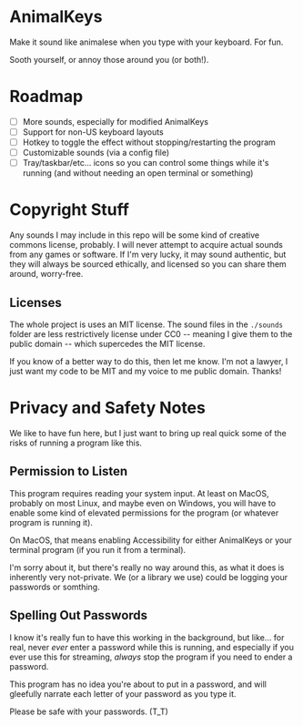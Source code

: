 # AnimalKeys

Make it sound like animalese when you type with your keyboard. For fun.

Sooth yourself, or annoy those around you (or both!).

# Roadmap

- [ ] More sounds, especially for modified AnimalKeys
- [ ] Support for non-US keyboard layouts
- [ ] Hotkey to toggle the effect without stopping/restarting the program
- [ ] Customizable sounds (via a config file)
- [ ] Tray/taskbar/etc... icons so you can control some things while it's running (and without needing an open terminal or something)

# Copyright Stuff

Any sounds I may include in this repo will be some kind of creative commons license, probably. I will never attempt to acquire actual sounds from any games or software. If I'm very lucky, it may sound authentic, but they will always be sourced ethically, and licensed so you can share them around, worry-free.

## Licenses

The whole project is uses an MIT license. The sound files in the `./sounds` folder are less restrictively license under CC0 -- meaning I give them to the public domain -- which supercedes the MIT license.

If you know of a better way to do this, then let me know. I'm not a lawyer, I just want my code to be MIT and my voice to me public domain. Thanks!

# Privacy and Safety Notes

We like to have fun here, but I just want to bring up real quick some of the risks of running a program like this.

## Permission to Listen

This program requires reading your system input. At least on MacOS, probably on most Linux, and maybe even on Windows, you will have to enable some kind of elevated permissions for the program (or whatever program is running it).

On MacOS, that means enabling Accessibility for either AnimalKeys or your terminal program (if you run it from a terminal).

I'm sorry about it, but there's really no way around this, as what it does is inherently very not-private. We (or a library we use) could be logging your passwords or somthing.

## Spelling Out Passwords

I know it's really fun to have this working in the background, but like... for real, never _ever_ enter a password while this is running, and especially if you ever use this for streaming, _always_ stop the program if you need to ender a password.

This program has no idea you're about to put in a password, and will gleefully narrate each letter of your password as you type it.

Please be safe with your passwords. (T_T)

